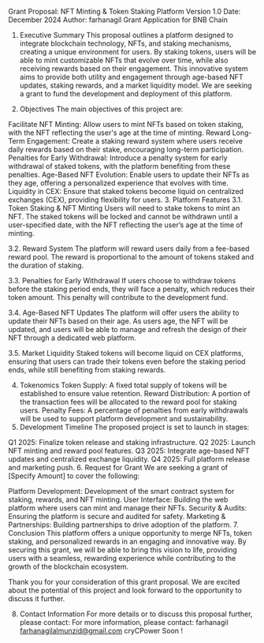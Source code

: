 Grant Proposal: NFT Minting & Token Staking Platform
Version 1.0
Date: December 2024
Author: farhanagil
Grant Application for BNB Chain

1. Executive Summary
This proposal outlines a platform designed to integrate blockchain technology, NFTs, and staking mechanisms, creating a unique environment for users. By staking tokens, users will be able to mint customizable NFTs that evolve over time, while also receiving rewards based on their engagement. This innovative system aims to provide both utility and engagement through age-based NFT updates, staking rewards, and a market liquidity model. We are seeking a grant to fund the development and deployment of this platform.

2. Objectives
The main objectives of this project are:

Facilitate NFT Minting: Allow users to mint NFTs based on token staking, with the NFT reflecting the user's age at the time of minting.
Reward Long-Term Engagement: Create a staking reward system where users receive daily rewards based on their stake, encouraging long-term participation.
Penalties for Early Withdrawal: Introduce a penalty system for early withdrawal of staked tokens, with the platform benefiting from these penalties.
Age-Based NFT Evolution: Enable users to update their NFTs as they age, offering a personalized experience that evolves with time.
Liquidity in CEX: Ensure that staked tokens become liquid on centralized exchanges (CEX), providing flexibility for users.
3. Platform Features
3.1. Token Staking & NFT Minting
Users will need to stake tokens to mint an NFT. The staked tokens will be locked and cannot be withdrawn until a user-specified date, with the NFT reflecting the user’s age at the time of minting.

3.2. Reward System
The platform will reward users daily from a fee-based reward pool. The reward is proportional to the amount of tokens staked and the duration of staking.

3.3. Penalties for Early Withdrawal
If users choose to withdraw tokens before the staking period ends, they will face a penalty, which reduces their token amount. This penalty will contribute to the development fund.

3.4. Age-Based NFT Updates
The platform will offer users the ability to update their NFTs based on their age. As users age, the NFT will be updated, and users will be able to manage and refresh the design of their NFT through a dedicated web platform.

3.5. Market Liquidity
Staked tokens will become liquid on CEX platforms, ensuring that users can trade their tokens even before the staking period ends, while still benefiting from staking rewards.

4. Tokenomics
Token Supply: A fixed total supply of tokens will be established to ensure value retention.
Reward Distribution: A portion of the transaction fees will be allocated to the reward pool for staking users.
Penalty Fees: A percentage of penalties from early withdrawals will be used to support platform development and sustainability.
5. Development Timeline
The proposed project is set to launch in stages:

Q1 2025: Finalize token release and staking infrastructure.
Q2 2025: Launch NFT minting and reward pool features.
Q3 2025: Integrate age-based NFT updates and centralized exchange liquidity.
Q4 2025: Full platform release and marketing push.
6. Request for Grant
We are seeking a grant of [Specify Amount] to cover the following:

Platform Development: Development of the smart contract system for staking, rewards, and NFT minting.
User Interface: Building the web platform where users can mint and manage their NFTs.
Security & Audits: Ensuring the platform is secure and audited for safety.
Marketing & Partnerships: Building partnerships to drive adoption of the platform.
7. Conclusion
This platform offers a unique opportunity to merge NFTs, token staking, and personalized rewards in an engaging and innovative way. By securing this grant, we will be able to bring this vision to life, providing users with a seamless, rewarding experience while contributing to the growth of the blockchain ecosystem.

Thank you for your consideration of this grant proposal. We are excited about the potential of this project and look forward to the opportunity to discuss it further.

8. Contact Information
For more details or to discuss this proposal further, please contact:
For more information, please contact:
farhanagil
farhanagilalmunzid@gmail.com
cryCPower
Soon !